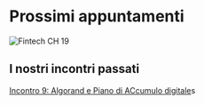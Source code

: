 # Prossimi appuntamenti

![Fintech CH 19](assets/img/fintech_ch_19.png)

## I nostri incontri passati

[Incontro 9: Algorand e Piano di ACcumulo digitale](09_algorand_pac.md)s